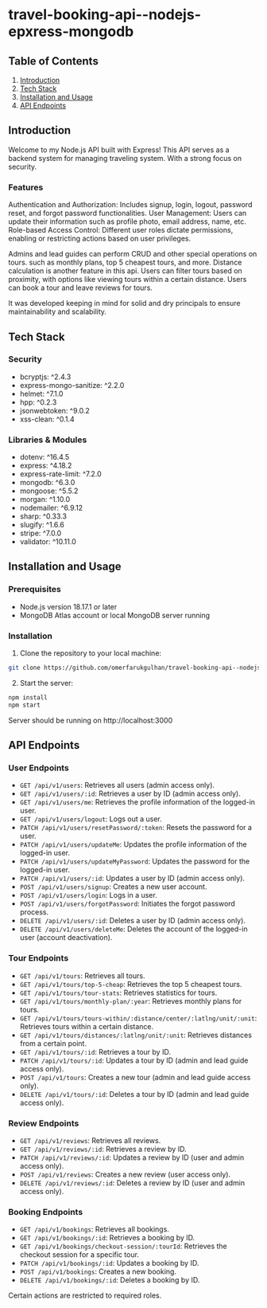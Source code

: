 # travel-booking-api--nodejs-epxress-mongodb

## Table of Contents

1. [Introduction](#introduction)
2. [Tech Stack](#tech-stack)
3. [Installation and Usage](#installation-and-usage)
4. [API Endpoints](#api-endpoints)

## Introduction

Welcome to my Node.js API built with Express! This API serves as a backend system for managing traveling system. With a strong focus on security.

### Features

Authentication and Authorization: Includes signup, login, logout, password reset, and forgot password functionalities.
User Management: Users can update their information such as profile photo, email address, name, etc.
Role-based Access Control: Different user roles dictate permissions, enabling or restricting actions based on user privileges.

Admins and lead guides can perform CRUD and other special operations on tours.
such as monthly plans, top 5 cheapest tours, and more. Distance calculation is another feature in this api. Users can filter tours based on proximity, with options like viewing tours within a certain distance.
Users can book a tour and leave reviews for tours.

It was developed keeping in mind for solid and dry principals to ensure maintainability and scalability.

## Tech Stack

### Security

- bcryptjs: ^2.4.3
- express-mongo-sanitize: ^2.2.0
- helmet: ^7.1.0
- hpp: ^0.2.3
- jsonwebtoken: ^9.0.2
- xss-clean: ^0.1.4

### Libraries & Modules

- dotenv: ^16.4.5
- express: ^4.18.2
- express-rate-limit: ^7.2.0
- mongodb: ^6.3.0
- mongoose: ^5.5.2
- morgan: ^1.10.0
- nodemailer: ^6.9.12
- sharp: ^0.33.3
- slugify: ^1.6.6
- stripe: ^7.0.0
- validator: ^10.11.0

## Installation and Usage

### Prerequisites

- Node.js version 18.17.1 or later
- MongoDB Atlas account or local MongoDB server running

### Installation

1. Clone the repository to your local machine:

```bash
git clone https://github.com/omerfarukgulhan/travel-booking-api--nodejs-epxress-mongodb.git
```

2. Start the server:

```bash
npm install
npm start
```

Server should be running on http://localhost:3000

## API Endpoints

### User Endpoints

- `GET /api/v1/users`: Retrieves all users (admin access only).
- `GET /api/v1/users/:id`: Retrieves a user by ID (admin access only).
- `GET /api/v1/users/me`: Retrieves the profile information of the logged-in user.
- `GET /api/v1/users/logout`: Logs out a user.
- `PATCH /api/v1/users/resetPassword/:token`: Resets the password for a user.
- `PATCH /api/v1/users/updateMe`: Updates the profile information of the logged-in user.
- `PATCH /api/v1/users/updateMyPassword`: Updates the password for the logged-in user.
- `PATCH /api/v1/users/:id`: Updates a user by ID (admin access only).
- `POST /api/v1/users/signup`: Creates a new user account.
- `POST /api/v1/users/login`: Logs in a user.
- `POST /api/v1/users/forgotPassword`: Initiates the forgot password process.
- `DELETE /api/v1/users/:id`: Deletes a user by ID (admin access only).
- `DELETE /api/v1/users/deleteMe`: Deletes the account of the logged-in user (account deactivation).

### Tour Endpoints

- `GET /api/v1/tours`: Retrieves all tours.
- `GET /api/v1/tours/top-5-cheap`: Retrieves the top 5 cheapest tours.
- `GET /api/v1/tours/tour-stats`: Retrieves statistics for tours.
- `GET /api/v1/tours/monthly-plan/:year`: Retrieves monthly plans for tours.
- `GET /api/v1/tours/tours-within/:distance/center/:latlng/unit/:unit`: Retrieves tours within a certain distance.
- `GET /api/v1/tours/distances/:latlng/unit/:unit`: Retrieves distances from a certain point.
- `GET /api/v1/tours/:id`: Retrieves a tour by ID.
- `PATCH /api/v1/tours/:id`: Updates a tour by ID (admin and lead guide access only).
- `POST /api/v1/tours`: Creates a new tour (admin and lead guide access only).
- `DELETE /api/v1/tours/:id`: Deletes a tour by ID (admin and lead guide access only).

### Review Endpoints

- `GET /api/v1/reviews`: Retrieves all reviews.
- `GET /api/v1/reviews/:id`: Retrieves a review by ID.
- `PATCH /api/v1/reviews/:id`: Updates a review by ID (user and admin access only).
- `POST /api/v1/reviews`: Creates a new review (user access only).
- `DELETE /api/v1/reviews/:id`: Deletes a review by ID (user and admin access only).

### Booking Endpoints

- `GET /api/v1/bookings`: Retrieves all bookings.
- `GET /api/v1/bookings/:id`: Retrieves a booking by ID.
- `GET /api/v1/bookings/checkout-session/:tourId`: Retrieves the checkout session for a specific tour.
- `PATCH /api/v1/bookings/:id`: Updates a booking by ID.
- `POST /api/v1/bookings`: Creates a new booking.
- `DELETE /api/v1/bookings/:id`: Deletes a booking by ID.

Certain actions are restricted to required roles.
